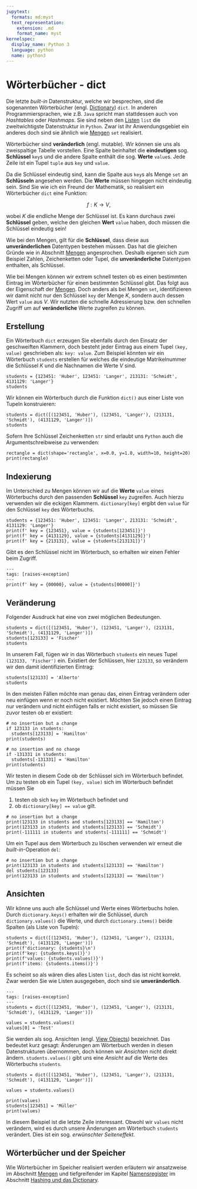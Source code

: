 ```yaml
---
jupytext:
  formats: md:myst
  text_representation:
    extension: .md
    format_name: myst
kernelspec:
  display_name: Python 3
  language: python
  name: python3
---
```


# Wörterbücher - dict

Die letzte *built-in* Datenstruktur, welche wir besprechen, sind die sogenannten Wörterbücher (engl. [Dictionary](https://docs.python.org/3/library/stdtypes.html#dict)) ``dict``.
In anderen Programmiersprachen, wie z.B. ``Java`` spricht man stattdessen auch von *Hashtables* oder *Hashmaps*.
Sie sind neben den [Listen](sec-list) ``list`` die zweitwichtigste Datenstruktur in ``Python``.
Zwar ist ihr Anwendungsgebiet ein anderes doch sind sie ähnlich wie [Mengen](sec-set) ``set`` realisiert.

Wörterbücher sind **veränderlich** (engl. mutable).
Wir können sie uns als zweispaltige Tabelle vorstellen.
Eine Spalte beinhaltet die **eindeutigen** sog. **Schlüssel** ``key``s und die andere Spalte enthält die sog. **Werte**  ``value``s.
Jede Zeile ist ein Tupel ``tuple`` aus ``key`` und ``value``.

Da die Schlüssel eindeutig sind, kann die Spalte aus ``key``s als Menge ``set`` an **Schlüsseln** angesehen werden.
Die **Werte** müssen hingegen nicht eindeutig sein.
Sind Sie wie ich ein Freund der Mathematik, so realisiert ein Wörterbücher ``dict`` eine Funktion:

$$f : K \rightarrow V,$$

wobei $K$ die endliche Menge der Schlüssel ist.
Es kann durchaus zwei **Schlüssel** geben, welche den gleichen **Wert** ``value`` haben, doch müssen die Schlüssel eindeutig sein!

Wie bei den Mengen, gilt für die **Schlüssel**, dass diese aus **unveränderlichen** Datentypen bestehen müssen.
Das hat die gleichen Gründe wie in Abschnitt [Mengen](sec-set) angesprochen.
Deshalb eigenen sich zum Beispiel Zahlen, Zeichenketten oder Tupel, die **unveränderliche** Datentypen enthalten, als Schlüssel.

Wie bei Mengen können wir extrem schnell testen ob es einen bestimmten Eintrag im Wörterbücher für einen bestimmten Schlüssel gibt.
Das folgt aus der Eigenschaft der [Mengen](sec-set).
Doch anders als bei Mengen ``set``, identifizieren wir damit nicht nur den Schlüssel ``key`` der Menge $K$, sondern auch dessen Wert ``value`` aus $V$.
Wir nutzten die schnelle Adressierung bzw. den schnellen Zugriff um auf **veränderliche** Werte zugreifen zu können.

## Erstellung

Ein Wörterbuch ``dict`` erzeugen Sie ebenfalls durch den Einsatz der geschweiften Klammern, doch besteht jeder Eintrag aus einem Tupel ``(key, value)`` geschrieben als: ``key: value``.
Zum Beispiel könnten wir ein Wörterbuch ``students`` erstellen für welches die eindeutige Matrikelnummer die Schlüssel $K$ und die Nachnamen die Werte $V$ sind.

```{code-cell} python3
students = {123451: 'Huber', 123451: 'Langer', 213131: 'Schmidt', 4131129: 'Langer'}
students
```

Wir können ein Wörterbuch durch die Funktion ``dict()`` aus einer Liste von Tupeln konstruieren:

```{code-cell} python3
students = dict([(123451, 'Huber'), (123451, 'Langer'), (213131, 'Schmidt'), (4131129, 'Langer')])
students
```

Sofern Ihre Schlüssel Zeichenketten ``str`` sind erlaubt uns ``Python`` auch die Argumentschreibweise zu verwenden:

```{code-cell} python3
rectangle = dict(shape='rectangle', x=0.0, y=1.0, width=10, height=20)
print(rectangle)
```

## Indexierung

Im Unterschied zu Mengen können wir auf die **Werte** ``value`` eines Wörterbuchs durch den passenden **Schlüssel** ``key`` zugreifen.
Auch hierzu verwenden wir die eckigen Klammern.
``dictionary[key]`` ergibt den ``value`` für den Schlüssel ``key`` des Wörterbuchs.

```{code-cell} python3
students = {123451: 'Huber', 123451: 'Langer', 213131: 'Schmidt', 4131129: 'Langer'}
print(f' key = {123451}, value = {students[123451]}')
print(f' key = {4131129}, value = {students[4131129]}')
print(f' key = {213131}, value = {students[213131]}')
```

Gibt es den Schlüssel nicht im Wörterbuch, so erhalten wir einen Fehler beim Zugriff.

```{code-cell} python3
---
tags: [raises-exception]
---
print(f' key = {00000}, value = {students[00000]}')
```

## Veränderung

Folgender Ausdruck hat eine von zwei möglichen Bedeutungen.

```{code-cell} python3
students = dict([(123451, 'Huber'), (123451, 'Langer'), (213131, 'Schmidt'), (4131129, 'Langer')])
students[123133] = 'Fischer'
students
```

In unserem Fall, fügen wir in das Wörterbuch ``students`` ein neues Tupel ``(123133, 'Fischer')`` ein.
Existiert der Schlüssen, hier ``123133``, so verändern wir den damit identifizierten Eintrag:

```{code-cell} python3
students[123133] = 'Alberto'
students
```

In den meisten Fällen möchte man genau das, einen Eintrag verändern oder neu einfügen wenn er noch nicht existiert.
Möchten Sie jedoch einen Eintrag nur verändern und nicht einfügen falls er nicht existiert, so müssen Sie zuvor testen ob er existiert:

```{code-cell} python3
# no insertion but a change
if 123133 in students:
  students[123133] = 'Hamilton'
print(students)

# no insertion and no change
if -131331 in students:
  students[-131331] = 'Hamilton'
print(students)
```

Wir testen in diesem Code ob der Schlüssel sich im Wörterbuch befindet.
Um zu testen ob ein Tupel ``(key, value)`` sich im Wörterbuch befindet müssen Sie

1. testen ob sich ``key`` im Wörterbuch befindet und
2. ob ``dictionary[key] == value`` gilt.


```{code-cell} python3
# no insertion but a change
print(123133 in students and students[123133] == 'Hamilton')
print(123133 in students and students[123133] == 'Schmidt')
print(-111111 in students and students[-111111] == 'Schmidt')
```

Um ein Tupel aus dem Wörterbuch zu löschen verwenden wir erneut die *built-in*-Operation ``del``:

```{code-cell} python3
# no insertion but a change
print(123133 in students and students[123133] == 'Hamilton')
del students[123133]
print(123133 in students and students[123133] == 'Hamilton')
```

## Ansichten

Wir könne uns auch alle Schlüssel und Werte eines Wörterbuchs holen.
Durch ``dictionary.keys()`` erhalten wir die Schlüssel, durch ``dictionary.values()`` die Werte, und durch ``dictionary.items()`` beide Spalten (als Liste von Tupeln):

```{code-cell} python3
students = dict([(123451, 'Huber'), (123451, 'Langer'), (213131, 'Schmidt'), (4131129, 'Langer')])
print(f'dictionary: {students}\n')
print(f'key: {students.keys()}')
print(f'values: {students.values()}')
print(f'items: {students.items()}')
```

Es scheint so als wären dies alles Listen ``list``, doch das ist nicht korrekt.
Zwar werden Sie wie Listen ausgegeben, doch sind sie **unveränderlich**.

```{code-cell} python3
---
tags: [raises-exception]
---
students = dict([(123451, 'Huber'), (123451, 'Langer'), (213131, 'Schmidt'), (4131129, 'Langer')])

values = students.values()
values[0] = 'Test'
```

Sie werden als sog. Ansichten (engl. [View Objects](https://docs.python.org/3/library/stdtypes.html#dict-views)) bezeichnet.
Das bedeutet kurz gesagt: Änderungen am Wörterbuch werden in diesen Datenstrukturen übernommen, doch können wir *Ansichten* nicht direkt ändern.
``students.values()`` gibt uns eine *Ansicht* auf die Werte des Wörterbuchs ``students``.

```{code-cell} python3
students = dict([(123451, 'Huber'), (123451, 'Langer'), (213131, 'Schmidt'), (4131129, 'Langer')])

values = students.values()

print(values)
students[123451] = 'Müller'
print(values)
```

In diesem Beispiel ist die letzte Zeile interessant.
Obwohl wir ``values`` nicht verändern, wird es durch unsere Änderungen am Wörterbuch ``students`` verändert.
Dies ist ein sog. *erwünschter Seiteneffekt*.

## Wörterbücher und der Speicher

Wie Wörterbücher im Speicher realisiert werden erläutern wir ansatzweise im Abschnitt [Mengen](sec-set) und tiefgreifender im Kapitel [Namensregister](sec-name-register) im Abschnitt [Hashing und das Dictionary](sec-hashing).